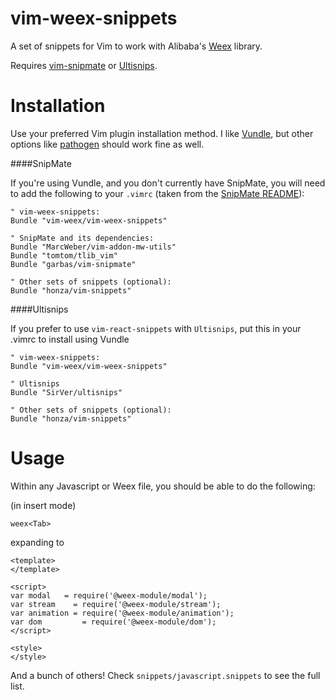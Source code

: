 vim-weex-snippets
==================

A set of snippets for Vim to work with Alibaba's [Weex](http://github.com/weex/) library.

Requires [vim-snipmate](https://github.com/garbas/vim-snipmate) or [Ultisnips](https://github.com/SirVer/ultisnips).

Installation
============

Use your preferred Vim plugin installation method.
I like [Vundle](http://github.com/gmarik/vundle), but other options like
[pathogen](https://github.com/tpope/vim-pathogen) should work fine as well.

####SnipMate

If you're using Vundle, and you don't currently have SnipMate, you will need to
add the following to your `.vimrc` (taken from the [SnipMate README](https://github.com/garbas/vim-snipmate/blob/master/README.md)):

```
" vim-weex-snippets:
Bundle "vim-weex/vim-weex-snippets"

" SnipMate and its dependencies:
Bundle "MarcWeber/vim-addon-mw-utils"
Bundle "tomtom/tlib_vim"
Bundle "garbas/vim-snipmate"

" Other sets of snippets (optional):
Bundle "honza/vim-snippets"
```
####Ultisnips

If you prefer to use `vim-react-snippets` with `Ultisnips`, put this in your .vimrc 
to install using Vundle

````
" vim-weex-snippets:
Bundle "vim-weex/vim-weex-snippets"

" Ultisnips
Bundle "SirVer/ultisnips"

" Other sets of snippets (optional):
Bundle "honza/vim-snippets"
````

Usage
=====

Within any Javascript or Weex file, you should be able to do the following:

(in insert mode)
```
weex<Tab>
```

expanding to

```
<template>
</template>

<script>
var modal   = require('@weex-module/modal');
var stream    = require('@weex-module/stream');
var animation = require('@weex-module/animation');
var dom         = require('@weex-module/dom');
</script>

<style>
</style>
```

And a bunch of others!
Check `snippets/javascript.snippets` to see the full list.
